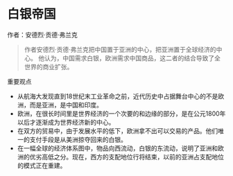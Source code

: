 # 白银帝国

作者：安德烈·贡德·弗兰克

> 作者安德烈·贡德·弗兰克把中国置于亚洲的中心，把亚洲置于全球经济的中心。
他认为，中国需求白银，欧洲需求中国商品，这二者的结合导致了全世界的商业扩张。

重要观点
- 从航海大发现直到18世纪末工业革命之前，近代历史中占据舞台中心的不是欧洲，而是亚洲，是中国和印度。
- 欧洲，在很长时间里是世界经济的一个次要的和边缘的部分，是在公元1800年以后才逐渐成为世界经济新的中心。
- 在双方的贸易中，由于发展水平的低下，欧洲拿不出可以交易的产品。他们唯一的支付手段是从美洲掠夺回来的白银。
- 在一幅全球的经济体系图中，物品向西流动，白银的东流动，说明了亚洲和欧洲的优劣高低之分。现在，西方的支配地位行将结束，以前的亚洲占支配地位的模式正在重建。
